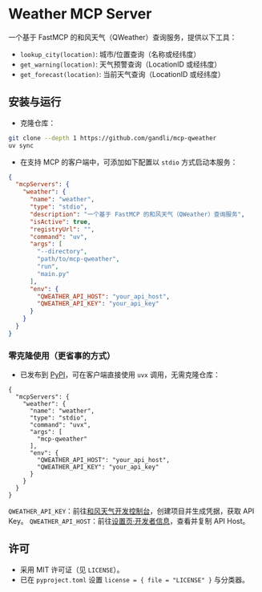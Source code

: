 # Weather MCP Server

一个基于 FastMCP 的和风天气（QWeather）查询服务，提供以下工具：

- `lookup_city(location)`: 城市/位置查询（名称或经纬度）
- `get_warning(location)`: 天气预警查询（LocationID 或经纬度）
- `get_forecast(location)`: 当前天气查询（LocationID 或经纬度）

## 安装与运行

- 克隆仓库：

```bash
git clone --depth 1 https://github.com/gandli/mcp-qweather
uv sync
```

- 在支持 MCP 的客户端中，可添加如下配置以 `stdio` 方式启动本服务：

```json
{
  "mcpServers": {
    "weather": {
      "name": "weather",
      "type": "stdio",
      "description": "一个基于 FastMCP 的和风天气（QWeather）查询服务",
      "isActive": true,
      "registryUrl": "",
      "command": "uv",
      "args": [
        "--directory",
        "path/to/mcp-qweather",
        "run",
        "main.py"
      ],
      "env": {
        "QWEATHER_API_HOST": "your_api_host",
        "QWEATHER_API_KEY": "your_api_key"
      }
    }
  }
}
```

### 零克隆使用（更省事的方式）
- 已发布到 [PyPI](https://pypi.org/p/mcp-qweather)，可在客户端直接使用 `uvx` 调用，无需克隆仓库：

```
{
  "mcpServers": {
    "weather": {
      "name": "weather",
      "type": "stdio",
      "command": "uvx",
      "args": [
        "mcp-qweather"
      ],
      "env": {
        "QWEATHER_API_HOST": "your_api_host",
        "QWEATHER_API_KEY": "your_api_key"
      }
    }
  }
}
```

`QWEATHER_API_KEY`：前往[和风天气开发控制台](https://console.qweather.com/project?lang=zh)，创建项目并生成凭据，获取 API Key。
`QWEATHER_API_HOST`：前往[设置页·开发者信息](https://console.qweather.com/setting?lang=zh)，查看并复制 API Host。

## 许可

- 采用 MIT 许可证（见 `LICENSE`）。
- 已在 `pyproject.toml` 设置 `license = { file = "LICENSE" }` 与分类器。

